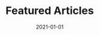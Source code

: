---
title: "Featured Articles"
date: 2021-01-01
summary: "Selected Notes or blogs that represent work I’m particularly confident in. These articles which I have dedicated significant time and effort to, usually showcase more comprehensive contents and deeper analysis on certain technical topics."
---